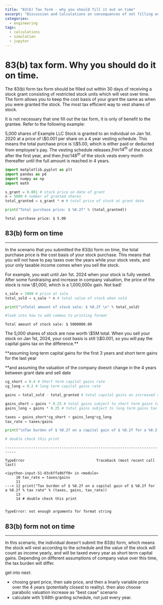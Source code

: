 ```yaml
---
title: "83(b) Tax form - why you should fill it out on time"
excerpt: "Discussion and Calculations on consequences of not filling out 83(b) tax form when granted shares of stock"
categories:
  - engineering
tags:
  - calculations
  - simulation
  - jupyter
---
```

# 83(b) tax form. Why you should do it on time.

The 83(b) form tax form should be filled out within 30 days of receiving a stock grant consisting of restricted stock units which will vest over time. The form allows you to keep the cost basis of your grant the same as when you were granted the stock. The most tax efficient way to vest shares of stock.

It is not necessary that one fill out the tax form, it is only of benefit to the grantee. Refer to the following example:

5,000 shares of Example LLC Stock is granted to an individual on Jan 1st. 2020 at a price of \\$0.001 per share on a 4 year vesting schedule. This means the total purchase price is \\$5.00, which is either paid or deducted from employee's pay. The vesting schedule releases $frac{1}{4}^{th}$ of the stock after the first year, and then $frac{1}{48}^{th}$ of the stock vests every month thereafter until the full amount is reached in 4 years.


```python
import matplotlib.pyplot as plt
import pandas as pd
import numpy as np
import math

s_grant = 0.001 # stock price on date of grant
n = 5000 # number of granted shares
total_granted = s_grant * n # total price of stock at grant date

print("Total purchase price: $ %0.2f" % (total_granted))
```

    Total purchase price: $ 5.00


## 83(b) form on time
________________________________
In the scenario that you submitted the 83(b) form on time, the total purchase price is the cost basis of your stock purchase. This means that you will not have to pay taxes over the years while your stock vests, and your only taxable income comes when you sell the stock.

For example, you wait until Jan 1st. 2024 when your stock is fully vested. After some fundraising and increase in company valuation, the price of the stock is now \\$1,000, which is a 1,000,000x gain. Not bad!


```python
s_sale = 1000 # price at sale
total_sold = s_sale * n # total value of stock when sold

print("\nTotal amount of stock sale: $ %0.2f \n" % total_sold)

#look into how to add commas to printing format
```


    Total amount of stock sale: $ 5000000.00



The 5,000 shares of stock are now worth \\$5M total. When you sell your stock on Jan 1st, 2024, your cost basis is still \\$0.001, so you will pay the capital gains tax on the difference.**

\*\*assuming long term capital gains for the first 3 years and short term gains for the last year

\*\*and assuming the valuation of the company doesnt change in the 4 years between grant date and sell date


```python
cg_short = 0.4 # Short term capital gains rate
cg_long = 0.2 # long term capital gains rate

gains = total_sold - total_granted # total capital gains on increased company valuation

gains_short = gains * 0.25 # total gains subject to short term gains tax
gains_long = gains * 0.25 # total gains subject to long term gains tax

taxes = gains_short*cg_short + gains_long*cg_long
tax_rate = taxes/gains

print("\nTax burden of $ %0.2f on a capital gain of $ %0.2f for a %0.2f % tax rate\n" % (taxes, gains, tax_rate))

# double check this print
```


    ---------------------------------------------------------------------------

    TypeError                                 Traceback (most recent call last)

    <ipython-input-51-03c6ffa96ff0> in <module>
         10 tax_rate = taxes/gains
         11
    ---> 12 print("Tax burden of $ %0.2f on a capital gain of $ %0.2f for a %0.2f % tax rate" % (taxes, gains, tax_rate))
         13
         14 # double check this print


    TypeError: not enough arguments for format string


## 83(b) form not on time
________________________________

In this scenario, the individual doesn't submit the 83(b) form, which means the stock will vest accoridng to the schedule and the value of the stock will count as income yearly, and will be taxed every year as short term capital gains. Depending on different assumptions of company value over this time, the tax burden will differ.

get into next:
- chosing grant price, then sale price, and then a linarly variable price over the 4 years (potentially closest to reality). then also choose parabolic valuation increase as "best case" scenario
- calculate with 1/48th granting schedule, not just every year.



```python

```

